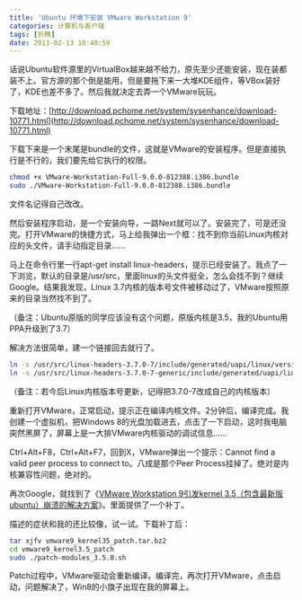 ```yaml
---
title: 'Ubuntu 环境下安装 VMware Workstation 9'
categories: 计算机与客户端
tags: [折腾]
date: 2013-02-13 10:40:59
---
```

话说Ubuntu软件源里的VirtualBox越来越不给力，原先至少还能安装，现在装都装不上。官方源的那个倒是能用，但是要拖下来一大堆KDE组件，等VBox装好了，KDE也差不多了。然后我就决定去弄一个VMware玩玩。

下载地址：[http://download.pchome.net/system/sysenhance/download-10771.html](http://download.pchome.net/system/sysenhance/download-10771.html)

下载下来是一个末尾是bundle的文件，这就是VMware的安装程序。但是直接执行是不行的，我们要先给它执行的权限。

```bash
chmod +x VMware-Workstation-Full-9.0.0-812388.i386.bundle
sudo ./VMware-Workstation-Full-9.0.0-812388.i386.bundle
```

文件名记得自己改改。

然后安装程序启动，是一个安装向导，一路Next就可以了。安装完了，可是还没完。打开VMware的快捷方式，马上给我弹出一个框：找不到你当前Linux内核对应的头文件，请手动指定目录……

马上在命令行里一行apt-get install linux-headers，提示已经安装了。我点了一下浏览，默认的目录是/usr/src，里面linux的头文件挺全，怎么会找不到？继续Google。结果我发现，Linux 3.7内核的版本号文件被移动过了，VMware按照原来的目录当然找不到了。

（备注：Ubuntu原版的同学应该没有这个问题，原版内核是3.5，我的Ubuntu用PPA升级到了3.7）

解决方法很简单，建一个链接回去就行了。

```bash
ln -s /usr/src/linux-headers-3.7.0-7/include/generated/uapi/linux/version.h /usr/src/linux-headers-3.7.0-7/include/linux/version.h
ln -s /usr/src/linux-headers-3.7.0-7-generic/include/generated/uapi/linux/version.h /usr/src/linux-headers-3.7.0-7-generic/include/linux/version.h
```

（备注：若今后Linux内核版本号更新，记得把3.7.0-7改成自己的内核版本）

重新打开VMware，正常启动，提示正在编译内核文件。2分钟后，编译完成。我创建一个虚拟机，把Windows 8的光盘加载进去，点击了一下启动，这时我电脑突然黑屏了，屏幕上是一大排VMware内核驱动的调试信息……

Ctrl+Alt+F8，Ctrl+Alt+F7，回到X，VMware弹出一个提示：Cannot find a valid peer process to connect to。八成是那个Peer Process挂掉了。绝对是内核兼容性问题，绝对的。

再次Google，就找到了《[VMware Workstation 9引发kernel 3.5（包含最新版ubuntu）崩溃的解决方案](http://forum.ubuntu.org.cn/viewtopic.php?f=65&t=391262)》。里面提供了一个补丁。

描述的症状和我的还比较像，试一试。下载补丁后：

```bash
tar xjfv vmware9_kernel35_patch.tar.bz2
cd vmware9_kernel3.5_patch
sudo ./patch-modules_3.5.0.sh
```

Patch过程中，VMware驱动会重新编译。编译完，再次打开VMware，点击启动，问题解决了，Win8的小旗子出现在我的屏幕上。
